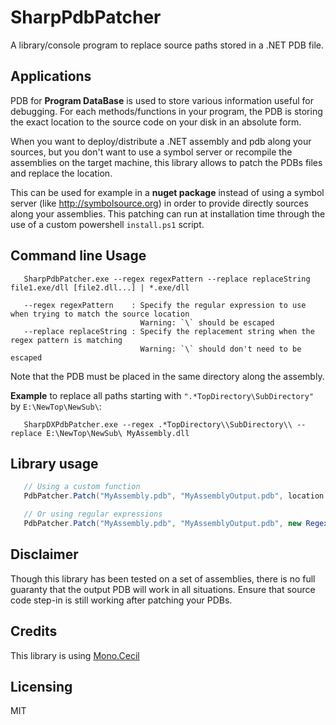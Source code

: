# SharpPdbPatcher

A library/console program to replace source paths stored in a .NET PDB file.

## Applications

PDB for **Program DataBase** is used to store various information useful for debugging. For each methods/functions in your program, the PDB is storing the exact location to the source code on your disk in an absolute form.   

When you want to deploy/distribute a .NET assembly and pdb along your sources, but you don't want to use a symbol server or recompile the assemblies on the target machine, this library allows to patch the PDBs files and replace the location.

This can be used for example in a **nuget package** instead of using a symbol server (like http://symbolsource.org) in order to provide directly sources along your assemblies. This patching can run at installation time through the use of a custom powershell `install.ps1` script.    


## Command line Usage

```
   SharpPdbPatcher.exe --regex regexPattern --replace replaceString  file1.exe/dll [file2.dll...] | *.exe/dll

   --regex regexPattern    : Specify the regular expression to use when trying to match the source location
                             Warning: `\` should be escaped 
   --replace replaceString : Specify the replacement string when the regex pattern is matching
                             Warning: `\` should don't need to be escaped    
```
Note that the PDB must be placed in the same directory along the assembly.


**Example** to replace all paths starting with `".*TopDirectory\SubDirectory"` by `E:\NewTop\NewSub\`:

```
   SharpDXPdbPatcher.exe --regex .*TopDirectory\\SubDirectory\\ --replace E:\NewTop\NewSub\ MyAssembly.dll
```

## Library usage

```C#
   // Using a custom function
   PdbPatcher.Patch("MyAssembly.pdb", "MyAssemblyOutput.pdb", location => location.SubString(10)));

   // Or using regular expressions
   PdbPatcher.Patch("MyAssembly.pdb", "MyAssemblyOutput.pdb", new Regex(".*TotoDir\\TutuDir"), "Tata");

```

## Disclaimer

Though this library has been tested on a set of assemblies, there is no full guaranty that the output PDB will work in all situations. Ensure that source code step-in is still working after patching your PDBs.

## Credits

This library is using [Mono.Cecil](https://github.com/jbevain/cecil)

## Licensing

MIT
